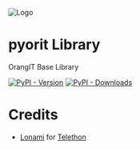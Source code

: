 ![Logo](https://user-images.githubusercontent.com/57337800/127297823-7f5d3ac8-e9bd-406d-987b-f99b5293a403.jpg)

# pyorit Library
OrangIT Base Library

[![PyPI - Version](https://img.shields.io/pypi/v/pyorit?style=for-the-badge)](https://pypi.org/project/pyorit)
[![PyPI - Downloads](https://img.shields.io/pypi/dm/pyorit?label=DOWNLOADS&style=for-the-badge)](https://pypi.org/project/pyorit)


# Credits
* [Lonami](https://github.com/LonamiWebs/) for [Telethon](https://github.com/LonamiWebs/Telethon)
